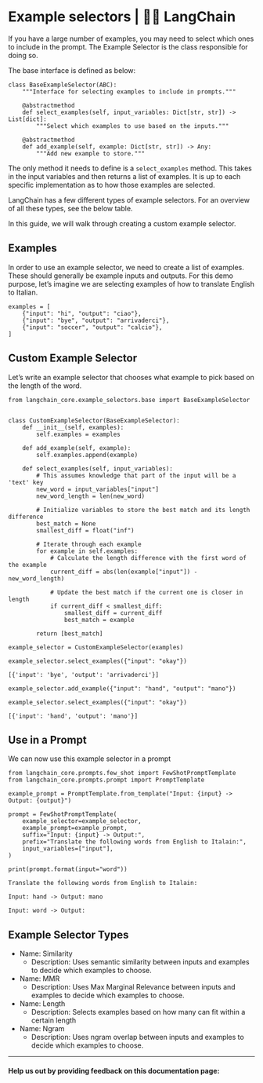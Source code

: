 # Example selectors | 🦜️🔗 LangChain
If you have a large number of examples, you may need to select which ones to include in the prompt. The Example Selector is the class responsible for doing so.

The base interface is defined as below:

```
class BaseExampleSelector(ABC):
    """Interface for selecting examples to include in prompts."""

    @abstractmethod
    def select_examples(self, input_variables: Dict[str, str]) -> List[dict]:
        """Select which examples to use based on the inputs."""
        
    @abstractmethod
    def add_example(self, example: Dict[str, str]) -> Any:
        """Add new example to store."""

```


The only method it needs to define is a `select_examples` method. This takes in the input variables and then returns a list of examples. It is up to each specific implementation as to how those examples are selected.

LangChain has a few different types of example selectors. For an overview of all these types, see the below table.

In this guide, we will walk through creating a custom example selector.

Examples[​](#examples "Direct link to Examples")
------------------------------------------------

In order to use an example selector, we need to create a list of examples. These should generally be example inputs and outputs. For this demo purpose, let’s imagine we are selecting examples of how to translate English to Italian.

```
examples = [
    {"input": "hi", "output": "ciao"},
    {"input": "bye", "output": "arrivaderci"},
    {"input": "soccer", "output": "calcio"},
]

```


Custom Example Selector[​](#custom-example-selector "Direct link to Custom Example Selector")
---------------------------------------------------------------------------------------------

Let’s write an example selector that chooses what example to pick based on the length of the word.

```
from langchain_core.example_selectors.base import BaseExampleSelector


class CustomExampleSelector(BaseExampleSelector):
    def __init__(self, examples):
        self.examples = examples

    def add_example(self, example):
        self.examples.append(example)

    def select_examples(self, input_variables):
        # This assumes knowledge that part of the input will be a 'text' key
        new_word = input_variables["input"]
        new_word_length = len(new_word)

        # Initialize variables to store the best match and its length difference
        best_match = None
        smallest_diff = float("inf")

        # Iterate through each example
        for example in self.examples:
            # Calculate the length difference with the first word of the example
            current_diff = abs(len(example["input"]) - new_word_length)

            # Update the best match if the current one is closer in length
            if current_diff < smallest_diff:
                smallest_diff = current_diff
                best_match = example

        return [best_match]

```


```
example_selector = CustomExampleSelector(examples)

```


```
example_selector.select_examples({"input": "okay"})

```


```
[{'input': 'bye', 'output': 'arrivaderci'}]

```


```
example_selector.add_example({"input": "hand", "output": "mano"})

```


```
example_selector.select_examples({"input": "okay"})

```


```
[{'input': 'hand', 'output': 'mano'}]

```


Use in a Prompt[​](#use-in-a-prompt "Direct link to Use in a Prompt")
---------------------------------------------------------------------

We can now use this example selector in a prompt

```
from langchain_core.prompts.few_shot import FewShotPromptTemplate
from langchain_core.prompts.prompt import PromptTemplate

example_prompt = PromptTemplate.from_template("Input: {input} -> Output: {output}")

```


```
prompt = FewShotPromptTemplate(
    example_selector=example_selector,
    example_prompt=example_prompt,
    suffix="Input: {input} -> Output:",
    prefix="Translate the following words from English to Italain:",
    input_variables=["input"],
)

print(prompt.format(input="word"))

```


```
Translate the following words from English to Italain:

Input: hand -> Output: mano

Input: word -> Output:

```


Example Selector Types[​](#example-selector-types "Direct link to Example Selector Types")
------------------------------------------------------------------------------------------



* Name: Similarity
  * Description: Uses semantic similarity between inputs and examples to decide which examples to choose.
* Name: MMR
  * Description: Uses Max Marginal Relevance between inputs and examples to decide which examples to choose.
* Name: Length
  * Description: Selects examples based on how many can fit within a certain length
* Name: Ngram
  * Description: Uses ngram overlap between inputs and examples to decide which examples to choose.


* * *

#### Help us out by providing feedback on this documentation page: